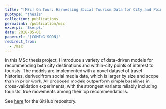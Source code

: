 ```yaml
---
title: "[MSc] On Tour: Harnessing Social Tourism Data for City and Point-of-Interest Recommendation"
pubtype: "thesis"
collection: publications
permalink: /publication/msc
excerpt: 'Exerpt.'
date: 2018-05-01
paperurl: '[COMING SOON]'
redirect_from: 
  - /msc
---
```

In this MSc thesis project, I introduce a variety of data-driven models for recommending both city destinations and within-city points of interest to tourists. The models are implemented with a novel dataset of travel histories, derived from social media data, which is larger by size and scope than in prior work. All proposed models outperform simple baselines in cross-validation experiments, with the strongest variants reliably including tourists’ true movements among their top recommendations.

See [here](https://github.com/tombewley/OnTour-TourismRecommendation) for the GitHub repository.




 